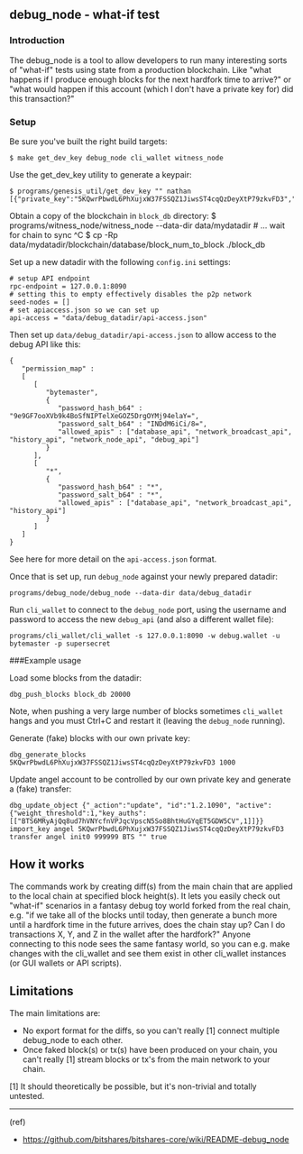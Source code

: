 ## debug_node - what-if test 


### Introduction

The debug_node is a tool to allow developers to run many interesting sorts of "what-if" tests using state from a production blockchain. Like "what happens if I produce enough blocks for the next hardfork time to arrive?" or "what would happen if this account (which I don't have a private key for) did this transaction?"

### Setup

Be sure you've built the right build targets:

    $ make get_dev_key debug_node cli_wallet witness_node

Use the get_dev_key utility to generate a keypair:

    $ programs/genesis_util/get_dev_key "" nathan
    [{"private_key":"5KQwrPbwdL6PhXujxW37FSSQZ1JiwsST4cqQzDeyXtP79zkvFD3","public_key":"BTS6MRyAjQq8ud7hVNYcfnVPJqcVpscN5So8BhtHuGYqET5GDW5CV","address":"BTSFAbAx7yuxt725qSZvfwWqkdCwp9ZnUama"}]

Obtain a copy of the blockchain in `block_db` directory: $ programs/witness_node/witness_node --data-dir data/mydatadir # ... wait for chain to sync ^C $ cp -Rp data/mydatadir/blockchain/database/block_num_to_block ./block_db

Set up a new datadir with the following `config.ini` settings:

    # setup API endpoint
    rpc-endpoint = 127.0.0.1:8090
    # setting this to empty effectively disables the p2p network
    seed-nodes = []
    # set apiaccess.json so we can set up
    api-access = "data/debug_datadir/api-access.json"

Then set up `data/debug_datadir/api-access.json` to allow access to the debug API like this:

    {
       "permission_map" :
       [
          [
             "bytemaster",
             {
                "password_hash_b64" : "9e9GF7ooXVb9k4BoSfNIPTelXeGOZ5DrgOYMj94elaY=",
                "password_salt_b64" : "INDdM6iCi/8=",
                "allowed_apis" : ["database_api", "network_broadcast_api", "history_api", "network_node_api", "debug_api"]
             }
          ],
          [
             "*",
             {
                "password_hash_b64" : "*",
                "password_salt_b64" : "*",
                "allowed_apis" : ["database_api", "network_broadcast_api", "history_api"]
             }
          ]
       ]
    }

See here for more detail on the `api-access.json` format.

Once that is set up, run `debug_node` against your newly prepared datadir:

    programs/debug_node/debug_node --data-dir data/debug_datadir

Run `cli_wallet` to connect to the `debug_node` port, using the username and password to access the new `debug_api` (and also a different wallet file):

    programs/cli_wallet/cli_wallet -s 127.0.0.1:8090 -w debug.wallet -u bytemaster -p supersecret

###Example usage

Load some blocks from the datadir:

    dbg_push_blocks block_db 20000

Note, when pushing a very large number of blocks sometimes `cli_wallet` hangs and you must Ctrl+C and restart it (leaving the `debug_node` running).

Generate (fake) blocks with our own private key:

    dbg_generate_blocks 5KQwrPbwdL6PhXujxW37FSSQZ1JiwsST4cqQzDeyXtP79zkvFD3 1000

Update angel account to be controlled by our own private key and generate a (fake) transfer:

    dbg_update_object {"_action":"update", "id":"1.2.1090", "active":{"weight_threshold":1,"key_auths":[["BTS6MRyAjQq8ud7hVNYcfnVPJqcVpscN5So8BhtHuGYqET5GDW5CV",1]]}}
    import_key angel 5KQwrPbwdL6PhXujxW37FSSQZ1JiwsST4cqQzDeyXtP79zkvFD3
    transfer angel init0 999999 BTS "" true

## How it works

The commands work by creating diff(s) from the main chain that are applied to the local chain at specified block height(s). It lets you easily check out "what-if" scenarios in a fantasy debug toy world forked from the real chain, e.g. "if we take all of the blocks until today, then generate a bunch more until a hardfork time in the future arrives, does the chain stay up? Can I do transactions X, Y, and Z in the wallet after the hardfork?" Anyone connecting to this node sees the same fantasy world, so you can e.g. make changes with the cli_wallet and see them exist in other cli_wallet instances (or GUI wallets or API scripts).

## Limitations

The main limitations are:

- No export format for the diffs, so you can't really [1] connect multiple debug_node to each other.
- Once faked block(s) or tx(s) have been produced on your chain, you can't really [1] stream blocks or tx's from the main network to your chain.

[1] It should theoretically be possible, but it's non-trivial and totally untested.

***

(ref)
- https://github.com/bitshares/bitshares-core/wiki/README-debug_node

